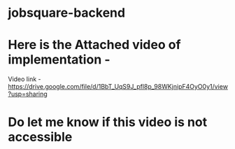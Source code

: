 # jobsquare-backend

# Here is the Attached video of implementation - 
Video link - https://drive.google.com/file/d/1BbT_UqS9J_pfl8p_98WKjnipF4OyO0y1/view?usp=sharing

# Do let me know if this video is not accessible
